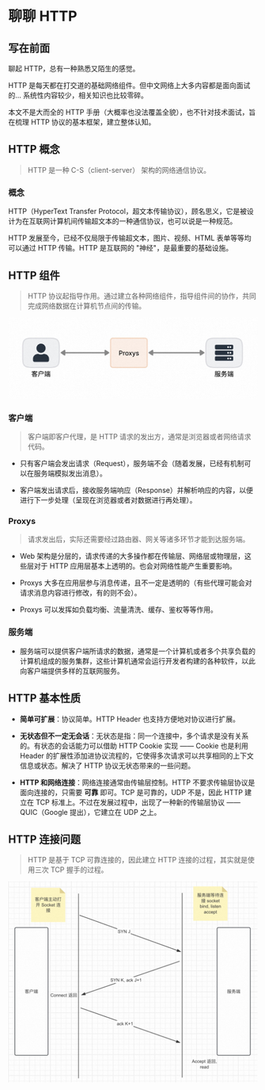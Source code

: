 # 聊聊 HTTP

## 写在前面
聊起 HTTP，总有一种熟悉又陌生的感觉。  

HTTP 是每天都在打交道的基础网络组件。但中文网络上大多内容都是面向面试的... 系统性内容较少，相关知识也比较零碎。  

本文不是大而全的 HTTP 手册（大概率也没法覆盖全貌），也不针对技术面试，旨在梳理 HTTP 协议的基本框架，建立整体认知。

## HTTP 概念
> HTTP 是一种 C-S（client-server） 架构的网络通信协议。
### 概念
HTTP（HyperText Transfer Protocol，超文本传输协议），顾名思义，它是被设计为在互联网计算机间传输超文本的一种通信协议，也可以说是一种规范。  

HTTP 发展至今，已经不仅局限于传输超文本，图片、视频、HTML 表单等等均可以通过 HTTP 传输。HTTP 是互联网的 "神经"，是最重要的基础设施。


## HTTP 组件
> HTTP 协议起指导作用。通过建立各种网络组件，指导组件间的协作，共同完成网络数据在计算机节点间的传输。  

![HTTP 组件](/images/HTTP组件.jpg "HTTP 组件")

### 客户端
> 客户端即客户代理，是 HTTP 请求的发出方，通常是浏览器或者网络请求代码。

- 只有客户端会发出请求（Request），服务端不会（随着发展，已经有机制可以在服务端模拟发出消息）。

- 客户端发出请求后，接收服务端响应（Response）并解析响应的内容，以便进行下一步处理（呈现在浏览器或者对数据进行再处理）。

### Proxys
> 请求发出后，实际还需要经过路由器、网关等诸多环节才能到达服务端。

- Web 架构是分层的，请求传递的大多操作都在传输层、网络层或物理层，这些层对于 HTTP 应用层基本上透明的。也会对网络性能产生重要影响。

- Proxys 大多在应用层参与消息传递，且不一定是透明的（有些代理可能会对请求消息内容进行修改，有的则不会）。
  
- Proxys 可以发挥如负载均衡、流量清洗、缓存、鉴权等等作用。

### 服务端
- 服务端可以提供客户端所请求的数据，通常是一个计算机或者多个共享负载的计算机组成的服务集群，这些计算机通常会运行开发者构建的各种软件，以此向客户端提供多样的互联网服务。

## HTTP 基本性质

- **简单可扩展**：协议简单。HTTP Header 也支持方便地对协议进行扩展。
  
- **无状态但不一定无会话**：无状态是指：同一个连接中，多个请求是没有关系的。有状态的会话能力可以借助 HTTP Cookie 实现 —— Cookie 也是利用 Header 的扩展性添加进协议流程的，它使得多次请求可以共享相同的上下文信息或状态。解决了 HTTP 协议无状态带来的一些问题。

- **HTTP 和网络连接**：网络连接通常由传输层控制。HTTP 不要求传输层协议是面向连接的，只需要 **可靠** 即可。TCP 是可靠的，UDP 不是，因此 HTTP 建立在 TCP 标准上。不过在发展过程中，出现了一种新的传输层协议 —— QUIC（Google 提出），它建立在 UDP 之上。

## HTTP 连接问题
> HTTP 是基于 TCP 可靠连接的，因此建立 HTTP 连接的过程，其实就是使用三次 TCP 握手的过程。


![TCP 三次握手](/images/TCP三次握手.jpg "TCP 三次握手")
